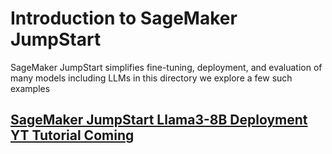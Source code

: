 # Introduction to SageMaker JumpStart
SageMaker JumpStart simplifies fine-tuning, deployment, and evaluation of many models including LLMs in this directory we explore a few such examples

## [SageMaker JumpStart Llama3-8B Deployment YT Tutorial Coming]()

